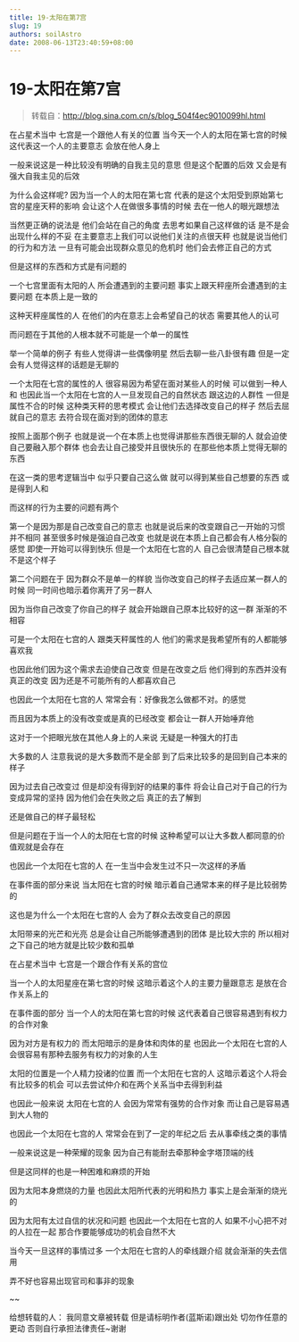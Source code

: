 ```yaml
---
title: 19-太阳在第7宫
slug: 19
authors: soilAstro
date: 2008-06-13T23:40:59+08:00
---
```

# 19-太阳在第7宫

> 转载自：http://blog.sina.com.cn/s/blog_504f4ec9010099hl.html

在占星术当中
七宫是一个跟他人有关的位置
当今天一个人的太阳在第七宫的时候
这代表这一个人的主要意志
会放在他人身上


一般来说这是一种比较没有明确的自我主见的意思
但是这个配置的后效
又会是有强大自我主见的后效


为什么会这样呢?
因为当一个人的太阳在第七宫
代表的是这个太阳受到原始第七宫的星座天秤的影响
会让这个人在做很多事情的时候
去在一他人的眼光跟想法


当然更正确的说法是
他们会站在自己的角度
去思考如果自己这样做的话
是不是会出现什么样的不妥
在主要意志上我们可以说他们关注的点很天秤
也就是说当他们的行为和方法
一旦有可能会出现群众意见的危机时
他们会去修正自己的方式


但是这样的东西和方式是有问题的


一个七宫里面有太阳的人
所会遭遇到的主要问题
事实上跟天秤座所会遭遇到的主要问题
在本质上是一致的


这种天秤座属性的人
在他们的内在意志上会希望自己的状态
需要其他人的认可


而问题在于其他的人根本就不可能是一个单一的属性


举一个简单的例子
有些人觉得讲一些偶像明星
然后去聊一些八卦很有趣
但是一定会有人觉得这样的话题是无聊的


一个太阳在七宫的属性的人
很容易因为希望在面对某些人的时候
可以做到一种人和
也因此当一个太阳在七宫的人一旦发现自己的自然状态
跟这边的人群性
一但是属性不合的时候
这种类天秤的思考模式
会让他们去选择改变自己的样子
然后去屈就自己的意志
去符合现在面对到的团体的意志


按照上面那个例子
也就是说一个在本质上也觉得讲那些东西很无聊的人
就会迫使自己要融入那个群体
也会去让自己接受并且很快乐的
在那些他本质上觉得无聊的东西


在这一类的思考逻辑当中
似乎只要自己这么做
就可以得到某些自己想要的东西
或是得到人和


而这样的行为主要的问题有两个


第一个是因为那是自己改变自己的意志
也就是说后来的改变跟自己一开始的习惯并不相同
甚至很多时候是强迫自己改变
也就是说在本质上自己都会有人格分裂的感觉
即使一开始可以得到快乐
但是一个太阳在七宫的人
自己会很清楚自己根本就不是这个样子


第二个问题在于
因为群众不是单一的样貌
当你改变自己的样子去适应某一群人的时候
同一时间也暗示着你离开了另一群人


因为当你自己改变了你自己的样子
就会开始跟自己原本比较好的这一群
渐渐的不相容


可是一个太阳在七宫的人
跟类天秤属性的人
他们的需求是我希望所有的人都能够喜欢我


也因此他们因为这个需求去迫使自己改变
但是在改变之后
他们得到的东西并没有真正的改变
因为还是不可能所有的人都喜欢自己


也因此一个太阳在七宫的人
常常会有：好像我怎么做都不对。的感觉


而且因为本质上的没有改变或是真的已经改变
都会让一群人开始唾弃他


这对于一个把眼光放在其他人身上的人来说
无疑是一种强大的打击


大多数的人
注意我说的是大多数而不是全部
到了后来比较多的是回到自己本来的样子


因为过去自己改变过
但是却没有得到好的结果的事件
将会让自己对于自己的行为变成异常的坚持
因为他们会在失败之后
真正的去了解到


还是做自己的样子最轻松


但是问题在于当一个人的太阳在七宫的时候
这种希望可以让大多数人都同意的价值观就是会存在


也因此一个太阳在七宫的人
在一生当中会发生过不只一次这样的矛盾


在事件面的部分来说
当太阳在七宫的时候
暗示着自己通常本来的样子是比较弱势的


这也是为什么一个太阳在七宫的人
会为了群众去改变自己的原因


太阳带来的光芒和光亮
总是会让自己所能够遭遇到的团体
是比较大宗的
所以相对之下自己的地方就是比较少数和孤单


在占星术当中
七宫是一个跟合作有关系的宫位


当一个人的太阳星座在第七宫的时候
这暗示着这个人的主要力量跟意志
是放在合作关系上的


在事件面的部分
当一个人的太阳在第七宫的时候
这代表着自己很容易遇到有权力的合作对象


因为对方是有权力的
而太阳暗示的是身体和肉体的星
也因此一个太阳在七宫的人
会很容易有那种去服务有权力的对象的人生


太阳的位置是一个人精力投诸的位置
而一个太阳在七宫的人
这暗示着这个人将会有比较多的机会
可以去尝试仲介和在两个关系当中去得到利益


也因此一般来说
太阳在七宫的人
会因为常常有强势的合作对象
而让自己是容易遇到大人物的


也因此一个太阳在七宫的人
常常会在到了一定的年纪之后
去从事牵线之类的事情


一般来说这是一种荣耀的现象
因为自己有能耐去牵那种金字塔顶端的线


但是这同样的也是一种困难和麻烦的开始


因为太阳本身燃烧的力量
也因此太阳所代表的光明和热力
事实上是会渐渐的烧光的


因为太阳有太过自信的状况和问题
也因此一个太阳在七宫的人
如果不小心把不对的人拉在一起
那合作要能够成功的机会自然不大


当今天一旦这样的事情过多
一个太阳在七宫的人的牵线跟介绍
就会渐渐的失去信用


弄不好也容易出现官司和事非的现象


~~


给想转载的人：
我同意文章被转载
但是请标明作者(蓝斯诺)跟出处
切勿作任意的更动
否则自行承担法律责任~谢谢


 


  
